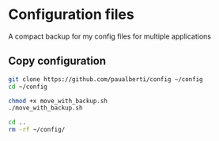 # Configuration files

A compact backup for my config files for multiple applications

## Copy configuration

```bash
git clone https://github.com/paualberti/config ~/config
cd ~/config

chmod +x move_with_backup.sh
./move_with_backup.sh

cd ..
rm -rf ~/config/
```
